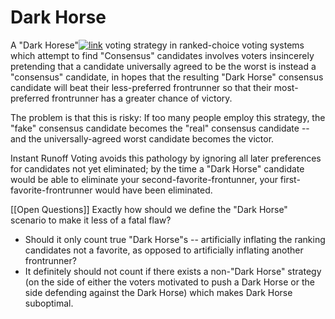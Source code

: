 # Dark Horse

A "Dark Horese"[![link](/link.png)](https://www.rangevoting.org/DH3.html) voting strategy in ranked-choice voting systems which attempt to find "Consensus" candidates involves voters insincerely pretending that a candidate universally agreed to be the worst is instead a "consensus" candidate, in hopes that the resulting "Dark Horse" consensus candidate will beat their less-preferred frontrunner so that their most-preferred frontrunner has a greater chance of victory.

The problem is that this is risky: If too many people employ this strategy, the "fake" consensus candidate becomes the "real" consensus candidate -- and the universally-agreed worst candidate becomes the victor.

Instant Runoff Voting avoids this pathology by ignoring all later preferences for candidates not yet eliminated; by the time a "Dark Horse" candidate would be able to eliminate your second-favorite-frontunner, your first-favorite-frontrunner would have been eliminated.

[[Open Questions]] Exactly how should we define the "Dark Horse" scenario to make it less of a fatal flaw?
* Should it only count true "Dark Horse"s -- artificially inflating the ranking candidates not a favorite, as opposed to artificially inflating another frontrunner?
* It definitely should not count if there exists a non-"Dark Horse" strategy (on the side of either the voters motivated to push a Dark Horse or the side defending against the Dark Horse) which makes Dark Horse suboptimal.